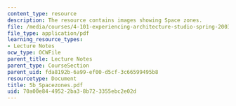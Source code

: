```yaml
---
content_type: resource
description: The resource contains images showing Space zones.
file: /media/courses/4-101-experiencing-architecture-studio-spring-2003/70a00e8449522ba38b723355ebc2e02d_5b_Spacezones.pdf
file_type: application/pdf
learning_resource_types:
- Lecture Notes
ocw_type: OCWFile
parent_title: Lecture Notes
parent_type: CourseSection
parent_uid: fda8192b-6a99-ef00-d5cf-3c66599495b8
resourcetype: Document
title: 5b_Spacezones.pdf
uid: 70a00e84-4952-2ba3-8b72-3355ebc2e02d
---
```


